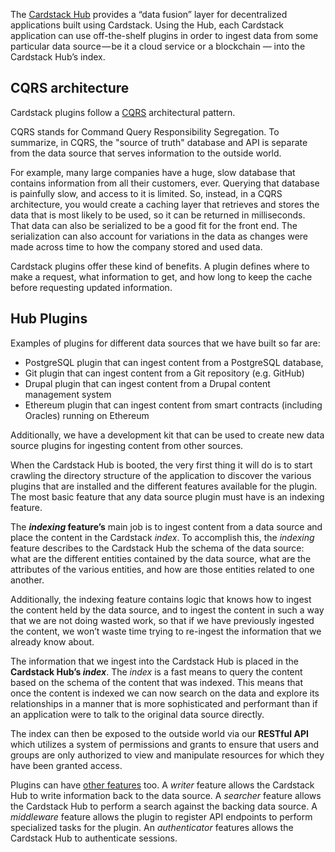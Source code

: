 The [Cardstack Hub](https://medium.com/cardstack/what-is-the-cardstack-hub-1c9a9e3df343) provides a “data fusion” layer for decentralized applications built using Cardstack. Using the Hub, each Cardstack application can use off-the-shelf plugins in order to ingest data from some particular data source — be it a cloud service or a blockchain — into the Cardstack Hub’s index.

## CQRS architecture

Cardstack plugins follow a [CQRS](https://martinfowler.com/bliki/CQRS.html) architectural pattern.

CQRS stands for Command Query Responsibility Segregation.
To summarize, in CQRS, the "source of truth" database and API is separate from the data source that serves information to the outside world.

For example, many large companies have a huge, slow database that contains information from all their customers, ever. Querying that database is painfully slow, and access to it is limited. So, instead, in a CQRS architecture, you would create a caching layer that retrieves and stores the data that is most likely to be used, so it can be returned in milliseconds. That data can also be serialized to be a good fit for the front end. The serialization can also account for variations in the data as changes were made across time to how the company stored and used data.

Cardstack plugins offer these kind of benefits.
A plugin defines where to make a request, what information to get, and how long to keep the cache before requesting updated information.

## Hub Plugins

Examples of plugins for different data sources that we have built so far are:

* PostgreSQL plugin that can ingest content from a PostgreSQL database,
* Git plugin that can ingest content from a Git repository (e.g. GitHub)
* Drupal plugin that can ingest content from a Drupal content management system
* Ethereum plugin that can ingest content from smart contracts (including Oracles) running on Ethereum

Additionally, we have a development kit that can be used to create new data source plugins for ingesting content from other sources.

When the Cardstack Hub is booted, the very first thing it will do is to start crawling the directory structure of the application to discover the various plugins that are installed and the different features available for the plugin. The most basic feature that any data source plugin must have is an indexing feature.

The **_indexing_ feature’s** main job is to ingest content from a data source and place the content in the Cardstack _index_. To accomplish this, the _indexing_ feature describes to the Cardstack Hub the schema of the data source: what are the different entities contained by the data source, what are the attributes of the various entities, and how are those entities related to one another.

Additionally, the indexing feature contains logic that knows how to ingest the content held by the data source, and to ingest the content in such a way that we are not doing wasted work, so that if we have previously ingested the content, we won’t waste time trying to re-ingest the information that we already know about.

The information that we ingest into the Cardstack Hub is placed in the **Cardstack Hub’s _index_**. The _index_ is a fast means to query the content based on the schema of the content that was indexed. This means that once the content is indexed we can now search on the data and explore its relationships in a manner that is more sophisticated and performant than if an application were to talk to the original data source directly.

The index can then be exposed to the outside world via our **RESTful API** which utilizes a system of permissions and grants to ensure that users and groups are only authorized to view and manipulate resources for which they have been granted access.

Plugins can have [other features](https://medium.com/cardstack/what-is-the-cardstack-hub-1c9a9e3df343) too. A _writer_ feature allows the Cardstack Hub to write information back to the data source. A _searcher_ feature allows the Cardstack Hub to perform a search against the backing data source. A _middleware_ feature allows the plugin to register API endpoints to perform specialized tasks for the plugin. An _authenticator_ features allows the Cardstack Hub to authenticate sessions. 
